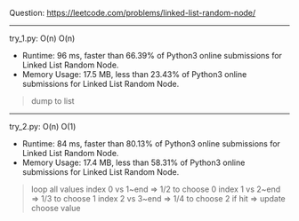 Question: https://leetcode.com/problems/linked-list-random-node/

---

try_1.py: O(n) O(n)

* Runtime: 96 ms, faster than 66.39% of Python3 online submissions for Linked List Random Node.
* Memory Usage: 17.5 MB, less than 23.43% of Python3 online submissions for Linked List Random Node.

> dump to list

---

try_2.py: O(n) O(1)

* Runtime: 84 ms, faster than 80.13% of Python3 online submissions for Linked List Random Node.
* Memory Usage: 17.4 MB, less than 58.31% of Python3 online submissions for Linked List Random Node.

> loop all values
> 	index 0 vs 1~end => 1/2 to choose 0
> 	index 1 vs 2~end => 1/3 to choose 1
> 	index 2 vs 3~end => 1/4 to choose 2
> if hit => update choose value
